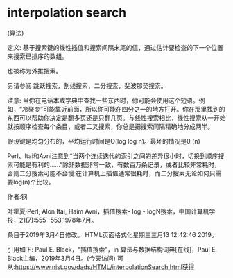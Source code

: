 # interpolation search


(算法)



定义:
基于搜索键的线性插值和搜索间隔末尾的值，通过估计要检查的下一个位置来搜索已排序的数组。



也被称为外推搜索。



另请参阅
跳跃搜索，割线搜索，二分搜索，斐波那契搜索。



注意:
当你在电话本或字典中查找一些东西时，你可能会使用这个短语。例如，“冷聚变”可能靠近前面，所以你可能在四分之一的地方打开。你在那里找到的东西可以帮助你决定是翻多页还是只翻几页。与线性搜索相比，线性搜索从一开始就按顺序检查每个条目，或者二叉搜索，你总是把搜索间隔精确地分成两半。

假设键是均匀分布的，平均运行时间是O(log log n)。最坏的情况是0 (n)

Perl、Itai和Avni注意到“当两个连续迭代的索引之间的差异很小时，切换到顺序搜索可能是有利的……”除非数据非常一致，有数百万条记录，或者比较非常耗时，否则二分搜索可能不会慢:在计算机上插值通常很耗时，而二分搜索无论如何只需要log(n)个比较。


作者:钢


叶霍夏·Perl, Alon Itai, Haim Avni，插值搜索- log - logN搜索，中国计算机学报，21(7):555 -553,1978年7月。








条目于2019年3月4日修改。
HTML页面格式化星期三三月13 12:42:46 2019。



引用如下:
Paul E. Black，“插值搜索”，in
算法与数据结构词典[在线]，Paul E. Black主编，2019年3月4日。(今天访问)
可从:https://www.nist.gov/dads/HTML/interpolationSearch.html获得